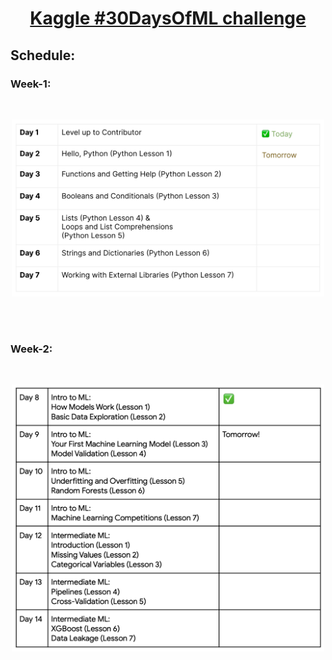 # <p align="center"><u> Kaggle #30DaysOfML challenge </u></p>

## Schedule:

### Week-1:
<br>
<p align="center"> <img src="https://github.com/Monika171/Kaggle-thirty-days-of-ml/blob/main/Week-1.png" width=500> </p>
<br><br>

### Week-2:
<br>
<p align="center"> <img src="https://github.com/Monika171/Kaggle-thirty-days-of-ml/blob/main/Week-2.png" width=500> </p>
